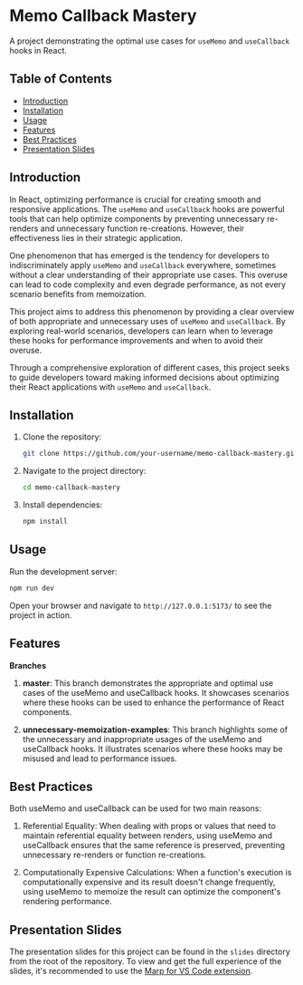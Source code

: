 # Memo Callback Mastery

A project demonstrating the optimal use cases for `useMemo` and `useCallback` hooks in React.

## Table of Contents

- [Introduction](#introduction)
- [Installation](#installation)
- [Usage](#usage)
- [Features](#features)
- [Best Practices](#best-practices)
- [Presentation Slides](#presentation-slides)

## Introduction

In React, optimizing performance is crucial for creating smooth and responsive applications. The `useMemo` and `useCallback` hooks are powerful tools that can help optimize components by preventing unnecessary re-renders and unnecessary function re-creations. However, their effectiveness lies in their strategic application.

One phenomenon that has emerged is the tendency for developers to indiscriminately apply `useMemo` and `useCallback` everywhere, sometimes without a clear understanding of their appropriate use cases. This overuse can lead to code complexity and even degrade performance, as not every scenario benefits from memoization.

This project aims to address this phenomenon by providing a clear overview of both appropriate and unnecessary uses of `useMemo` and `useCallback`. By exploring real-world scenarios, developers can learn when to leverage these hooks for performance improvements and when to avoid their overuse.

Through a comprehensive exploration of different cases, this project seeks to guide developers toward making informed decisions about optimizing their React applications with `useMemo` and `useCallback`.


## Installation

1. Clone the repository:

   ```bash
   git clone https://github.com/your-username/memo-callback-mastery.git
   ```

2. Navigate to the project directory:

   ```bash
   cd memo-callback-mastery
   ```

3. Install dependencies:

   ```bash
   npm install
   ```

## Usage

Run the development server:

```bash
npm run dev
```

Open your browser and navigate to `http://127.0.0.1:5173/` to see the project in action.

## Features

**Branches**

1. **master**: This branch demonstrates the appropriate and optimal use cases of the useMemo and useCallback hooks. It showcases scenarios where these hooks can be used to enhance the performance of React components.

2. **unnecessary-memoization-examples**: This branch highlights some of the unnecessary and inappropriate usages of the useMemo and useCallback hooks. It illustrates scenarios where these hooks may be misused and lead to performance issues.


## Best Practices
Both useMemo and useCallback can be used for two main reasons:

1. Referential Equality: When dealing with props or values that need to maintain referential equality between renders, using useMemo and useCallback ensures that the same reference is preserved, preventing unnecessary re-renders or function re-creations.

2. Computationally Expensive Calculations: When a function's execution is computationally expensive and its result doesn't change frequently, using useMemo to memoize the result can optimize the component's rendering performance.

## Presentation Slides
The presentation slides for this project can be found in the `slides` directory from the root of the repository. To view and get the full experience of the slides, it's recommended to use the [Marp for VS Code extension](https://marketplace.visualstudio.com/items?itemName=marp-team.marp-vscode).